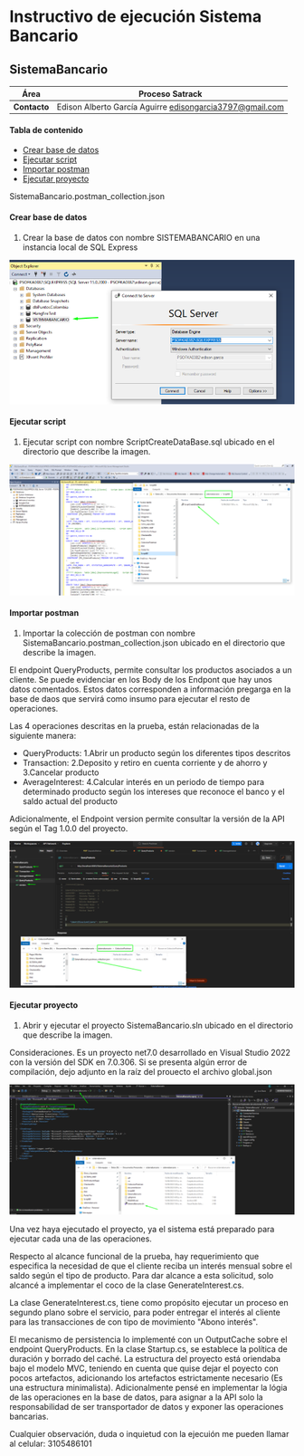 # Instructivo de ejecución Sistema Bancario #

## SistemaBancario ##

| **Área**     | Proceso Satrack |
| ------------ | ------------------------------------------- |
| **Contacto** | Edison Alberto García Aguirre edisongarcia3797@gmail.com|


#### Tabla de contenido

- [Crear base de datos](#crear-base-de-datos)
- [Ejecutar script](#ejecutar-script)
- [Importar postman](#importar-postman)
- [Ejecutar proyecto](#ejecutar-proyecto)


SistemaBancario.postman_collection.json

#### Crear base de datos

1. Crear la base de datos con nombre SISTEMABANCARIO en una instancia local de SQL Express

![Crear](crearbasedatos.png)

#### Ejecutar script

1. Ejecutar script con nombre ScriptCreateDataBase.sql ubicado en el directorio que describe la imagen.

![Crear](EjecutarScript.png)
 
 #### Importar postman

1. Importar la colección de postman con nombre SistemaBancario.postman_collection.json ubicado en el directorio que describe la imagen.

El endpoint QueryProducts, permite consultar los productos asociados a un cliente. Se puede evidenciar en los Body de los Endpont que hay unos datos comentados. Estos datos corresponden
a información pregarga en la base de daos que servirá como insumo para ejecutar el resto de operaciones.

Las 4 operaciones descritas en la prueba, están relacionadas de la siguiente manera:

- QueryProducts: 1.Abrir un producto según los diferentes tipos descritos
- Transaction: 2.Deposito y retiro en cuenta corriente y de ahorro y 3.Cancelar producto
- AverageInterest: 4.Calcular interés en un periodo de tiempo para determinado producto según los intereses que reconoce el banco y el saldo actual del producto

 Adicionalmente, el Endpoint version permite consultar la versión de la API según el Tag    <Version>1.0.0</Version> del proyecto.

![Crear](ImportarColeccionPostman.png)

 #### Ejecutar proyecto

1. Abrir y ejecutar el proyecto SistemaBancario.sln ubicado en el directorio que describe la imagen.

Consideraciones. Es un proyecto net7.0 desarrollado en Visual Studio 2022 con la versión del SDK en 7.0.306. Si se presenta algún error de compilación, dejo adjunto en la raíz del prouecto el archivo global.json

![Crear](EjecutarProyecto.png)


Una vez haya ejecutado el proyecto, ya el sistema está preparado para ejecutar cada una de las operaciones.

Respecto al alcance funcional de la prueba, hay requerimiento que especifica la necesidad de que el cliente reciba un interés mensual sobre el saldo según el tipo de producto.
Para dar alcance a esta solicitud, solo alcancé a implementar el coco de la clase GenerateInterest.cs.

La clase GenerateInterest.cs, tiene como propósito ejecutar un proceso en segundo plano sobre el servicio, para poder entregar el interés al cliente para las transacciones de con tipo de movimiento "Abono interés".

El mecanismo de persistencia lo implementé con un OutputCache sobre el endpoint QueryProducts. En la clase Startup.cs, se establece la política de duración y borrado del caché.
La estructura del proyecto está oriendaba bajo el modelo MVC, teniendo en cuenta que quise dejar el poyecto con pocos artefactos, adicionando los artefactos estrictamente necesario (Es una estructura minimalista).
Adicionalmente pensé en implementar la lógia de las operaciones en la base de datos, para asignar a la API solo la responsabilidad de ser transportador de datos y exponer las operaciones bancarias.

Cualquier observación, duda o inquietud con la ejecuión me pueden llamar al celular: 3105486101







